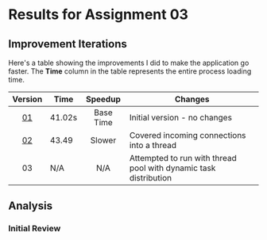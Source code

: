 # Results for Assignment 03

## Improvement Iterations

Here's a table showing the improvements I did to make the application go faster.  The **Time** column in the table represents the entire process loading time.

| Version | Time | Speedup | Changes |
| :-----: | ---- | :-----: | ------- |
| [01](server(original).cpp) | 41.02s | Base Time | Initial version - no changes |
| [02](server02.cpp) | 43.49 | Slower | Covered incoming connections into a thread |
| 03 | N/A | N/A | Attempted to run with thread pool with dynamic task distribution

## Analysis

### Initial Review



